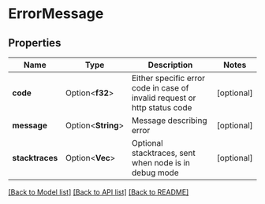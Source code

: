 # ErrorMessage

## Properties

Name | Type | Description | Notes
------------ | ------------- | ------------- | -------------
**code** | Option<**f32**> | Either specific error code in case of invalid request or http status code | [optional]
**message** | Option<**String**> | Message describing error | [optional]
**stacktraces** | Option<**Vec<String>**> | Optional stacktraces, sent when node is in debug mode | [optional]

[[Back to Model list]](../README.md#documentation-for-models) [[Back to API list]](../README.md#documentation-for-api-endpoints) [[Back to README]](../README.md)


